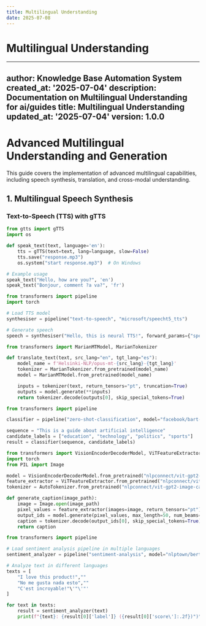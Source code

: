 ```yaml
---
title: Multilingual Understanding
date: 2025-07-08
---
```


# Multilingual Understanding

---
author: Knowledge Base Automation System
created_at: '2025-07-04'
description: Documentation on Multilingual Understanding for ai/guides
title: Multilingual Understanding
updated_at: '2025-07-04'
version: 1.0.0
---

# Advanced Multilingual Understanding and Generation

This guide covers the implementation of advanced multilingual capabilities, including speech synthesis, translation, and cross-modal understanding.

## 1. Multilingual Speech Synthesis

### Text-to-Speech (TTS) with gTTS

```python
from gtts import gTTS
import os

def speak_text(text, language='en'):
    tts = gTTS(text=text, lang=language, slow=False)
    tts.save("response.mp3")
    os.system("start response.mp3")  # On Windows

# Example usage
speak_text("Hello, how are you?", 'en')
speak_text("Bonjour, comment ?a va?", 'fr')

```

```python
from transformers import pipeline
import torch

# Load TTS model
synthesiser = pipeline("text-to-speech", "microsoft/speecht5_tts")

# Generate speech
speech = synthesiser("Hello, this is neural TTS!", forward_params={"speaker_embeddings": torch.ones((1, 512))})

```

```python
from transformers import MarianMTModel, MarianTokenizer

def translate_text(text, src_lang="en", tgt_lang="es"):
    model_name = f'Helsinki-NLP/opus-mt-{src_lang}-{tgt_lang}'
    tokenizer = MarianTokenizer.from_pretrained(model_name)
    model = MarianMTModel.from_pretrained(model_name)

    inputs = tokenizer(text, return_tensors="pt", truncation=True)
    outputs = model.generate(**inputs)
    return tokenizer.decode(outputs[0], skip_special_tokens=True)

```

```python
from transformers import pipeline

classifier = pipeline("zero-shot-classification", model="facebook/bart-large-mnli")

sequence = "This is a guide about artificial intelligence"
candidate_labels = ["education", "technology", "politics", "sports"]
result = classifier(sequence, candidate_labels)

```

```python
from transformers import VisionEncoderDecoderModel, ViTFeatureExtractor, AutoTokenizer
import torch
from PIL import Image

model = VisionEncoderDecoderModel.from_pretrained("nlpconnect/vit-gpt2-image-captioning")
feature_extractor = ViTFeatureExtractor.from_pretrained("nlpconnect/vit-gpt2-image-captioning")
tokenizer = AutoTokenizer.from_pretrained("nlpconnect/vit-gpt2-image-captioning")

def generate_caption(image_path):
    image = Image.open(image_path)
    pixel_values = feature_extractor(images=image, return_tensors="pt").pixel_values
    output_ids = model.generate(pixel_values, max_length=50, num_beams=4)
    caption = tokenizer.decode(output_ids[0], skip_special_tokens=True)
    return caption

```

```python
from transformers import pipeline

# Load sentiment analysis pipeline in multiple languages
sentiment_analyzer = pipeline("sentiment-analysis", model="nlptown/bert-base-multilingual-uncased-sentiment")""

# Analyze text in different languages
texts = [
    "I love this product!",""
    "No me gusta nada esto",""
    "C'est incroyable!"\'"\'"'
]

for text in texts:
    result = sentiment_analyzer(text)
    print(f"{text}: {result[0]['label']} ({result[0]['score\']:.2f})")""\'

```